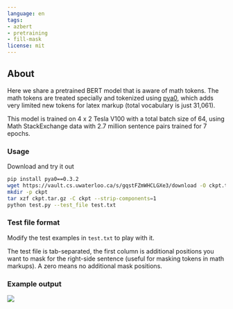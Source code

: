 ```yaml
---
language: en
tags:
- azbert
- pretraining
- fill-mask
license: mit
---
```


## About
Here we share a pretrained BERT model that is aware of math tokens. The math tokens are treated specially and tokenized using [pya0](https://github.com/approach0/pya0), which adds very limited new tokens for latex markup (total vocabulary is just 31,061).

This model is trained on 4 x 2 Tesla V100 with a total batch size of 64, using Math StackExchange data with 2.7 million sentence pairs trained for 7 epochs.

### Usage
Download and try it out
```sh
pip install pya0==0.3.2
wget https://vault.cs.uwaterloo.ca/s/gqstFZmWHCLGXe3/download -O ckpt.tar.gz
mkdir -p ckpt
tar xzf ckpt.tar.gz -C ckpt --strip-components=1
python test.py --test_file test.txt
```

### Test file format
Modify the test examples in `test.txt` to play with it.

The test file is tab-separated, the first column is additional positions you want to mask for the right-side sentence (useful for masking tokens in math markups). A zero means no additional mask positions.

### Example output
![](https://i.imgur.com/xpl87KO.png)
